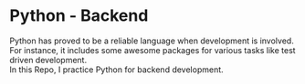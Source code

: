 # Python - Backend

Python has proved to be a reliable language when development is involved.  
For instance, it includes some awesome packages for various tasks like test driven development.  
In this Repo, I practice Python for backend development.  
